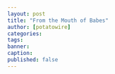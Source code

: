 ```yaml
---
layout: post
title: "From the Mouth of Babes"
author: [potatowire]
categories: 
tags: 
banner: 
caption: 
published: false
---
```


